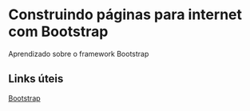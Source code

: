 # Construindo páginas para internet com Bootstrap
Aprendizado sobre o framework Bootstrap

## Links úteis
[Bootstrap](https://getbootstrap.com/)

